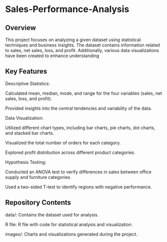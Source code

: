 
# Sales-Performance-Analysis




## Overview
This project focuses on analyzing a given dataset using statistical techniques and business insights. The dataset contains information related to sales, net sales, loss, and profit. Additionally, various data visualizations have been created to enhance understanding
## Key Features
Descriptive Statistics:

Calculated mean, median, mode, and range for the four variables (sales, net sales, loss, and profit).

Provided insights into the central tendencies and variability of the data.

Data Visualization:

Utilized different chart types, including bar charts, pie charts, dot charts, and stacked bar charts.

Visualized the total number of orders for each category.

Explored profit distribution across different product categories.

Hypothesis Testing:

Conducted an ANOVA test to verify differences in sales between office supply and furniture categories.

Used a two-sided T-test to identify regions with negative performance.
## Repository Contents

data/: Contains the dataset used for analysis.

R file: R file  with code for statistical analysis and visualization.

images/: Charts and visualizations generated during the project.

